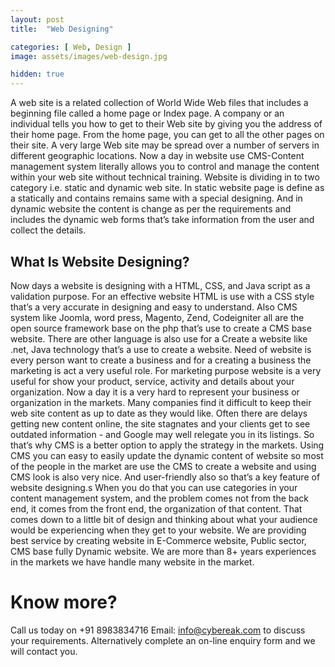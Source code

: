 ```yaml
---
layout: post
title:  "Web Designing"

categories: [ Web, Design ]
image: assets/images/web-design.jpg

hidden: true
---
```


A web site is a related collection of World Wide Web files that includes a beginning file
called a home page or Index page. A company or an individual tells you how to get to their
Web site by giving you the address of their home page. From the home page, you can get to
all the other pages on their site. A very large Web site may be spread over a number of
servers in different geographic locations. Now a day in website use CMS-Content
management system literally allows you to control and manage the content within your web
site without technical training. Website is dividing in to two category i.e. static and dynamic
web site. In static website page is define as a statically and contains remains same with a
special designing. And in dynamic website the content is change as per the requirements
and includes the dynamic web forms that’s take information from the user and collect the
details.

## What Is Website Designing?


Now days a website is designing with a HTML, CSS, and Java script as a validation purpose.
For an effective website HTML is use with a CSS style that’s a very accurate in designing and
easy to understand. Also CMS system like Joomla, word press, Magento, Zend, Codeigniter
all are the open source framework base on the php that’s use to create a CMS base website.
There are other language is also use for a Create a website like .net, Java technology that’s a
use to create a website. Need of website is every person want to create a business and for a
creating a business the marketing is act a very useful role. For marketing purpose website is
a very useful for show your product, service, activity and details about your organization.
Now a day it is a very hard to represent your business or organization in the markets.
Many companies find it difficult to keep their web site content as up to date as they would
like. Often there are delays getting new content online, the site stagnates and your clients
get to see outdated information - and Google may well relegate you in its listings. So that’s
why CMS is a better option to apply the strategy in the markets. Using CMS you can easy to
easily update the dynamic content of website so most of the people in the market are use
the CMS to create a website and using CMS look is also very nice. And user-friendly also so
that’s a key feature of website designing.s
When you do that you can use categories in your content management system, and the
problem comes not from the back end, it comes from the front end, the organization of that
content. That comes down to a little bit of design and thinking about what your audience
would be experiencing when they get to your website.
We are providing best service by creating website in E-Commerce website, Public sector,
CMS base fully Dynamic website. We are more than 8+ years experiences in the markets we
have handle many website in the market.
# Know more?
Call us today on +91 8983834716 Email: info@cybereak.com to discuss your requirements.
Alternatively complete an on-line enquiry form and we will contact you.
